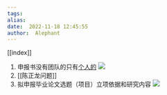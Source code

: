 ```yaml
---
tags:  
alias:  
date:  2022-11-18 12:45:55 
author:  Alephant
---
```


[[index]]

1. 申报书没有团队的只有[个人的](https://bulletin.nuist.edu.cn/2022/1116/c785a209168/page.psp)
![](https://cdn.jsdelivr.net/gh/Alephant6/PicBed/202211181246948.png)
1. [[陈正龙问题]]
2. 拟申报毕业论文选题（项目）立项依据和研究内容
![](https://cdn.jsdelivr.net/gh/Alephant6/PicBed/202211181250156.png)
